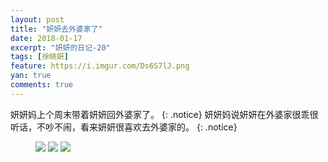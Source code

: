 ```yaml
---
layout: post
title: "妍妍去外婆家了"
date: 2018-01-17
excerpt: "妍妍的日记-20"
tags: [徐晓妍]
feature: https://i.imgur.com/Ds6S7lJ.png
yan: true
comments: true
---
```

妍妍妈上个周末带着妍妍回外婆家了。
{: .notice}
妍妍妈说妍妍在外婆家很乖很听话，不吵不闹，看来妍妍很喜欢去外婆家的。
{: .notice}
<figure>
    <a href="{{ site.staticUrl }}/yanyan/image/waipojia1.jpg"><img src="{{ site.staticUrl }}/yanyan/image/waipojia1.jpg" /></a>
    <a href="{{ site.staticUrl }}/yanyan/image/waipojia2.jpg"><img src="{{ site.staticUrl }}/yanyan/image/waipojia2.jpg" /></a>
    <a href="{{ site.staticUrl }}/yanyan/image/waipojia3.jpg"><img src="{{ site.staticUrl }}/yanyan/image/waipojia3.jpg" /></a>
</figure>
